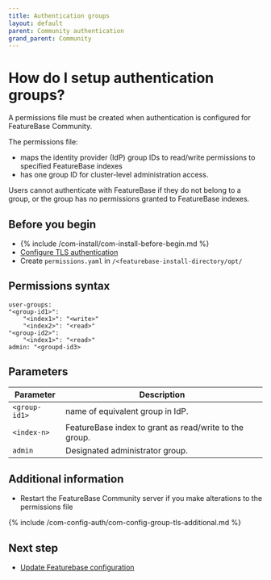 ```yaml
---
title: Authentication groups
layout: default
parent: Community authentication
grand_parent: Community
---
```


# How do I setup authentication groups?

A permissions file must be created when authentication is configured for FeatureBase Community.

The permissions file:
* maps the identity provider (IdP) group IDs to read/write permissions to specified FeatureBase indexes
* has one group ID for cluster-level administration access.

Users cannot authenticate with FeatureBase if they do not belong to a group, or the group has no permissions granted to FeatureBase indexes.

## Before you begin

* {% include /com-install/com-install-before-begin.md %}
* [Configure TLS authentication](/docs/community/com-config-auth/com-config-tls-auth)
* Create `permissions.yaml` in `/<featurebase-install-directory/opt/`

## Permissions syntax
```
user-groups:
"<group-id1>":
    "<index1>": "<write>"
    "<index2>": "<read>"
"<group-id2>":
    "<index1>": "<read>"
admin: "<groupd-id3>
```

## Parameters

| Parameter | Description |
|---|---|
| `<group-id1>` | name of equivalent group in IdP. |
| `<index-n>` | FeatureBase index to grant as read/write to the group. |
| `admin` | Designated administrator group. |

## Additional information

* Restart the FeatureBase Community server if you make alterations to the permissions file

{% include /com-config-auth/com-config-group-tls-additional.md %}

## Next step

* [Update Featurebase configuration](/docs/community/com-config-auth/com-config-tls-auth)
